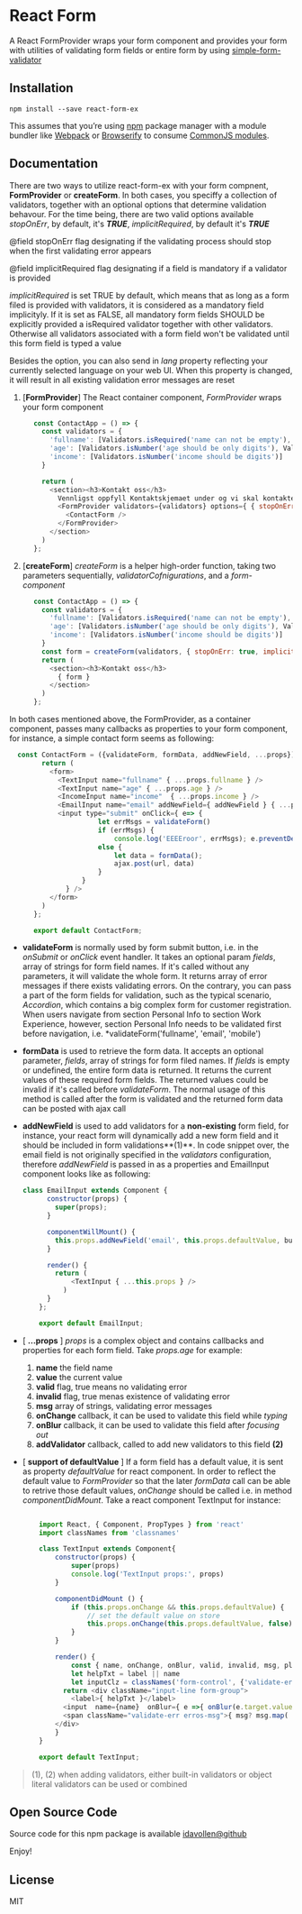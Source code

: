React Form
=========================

A React FormProvider wraps your form component and provides your form with utilities of validating form fields or entire form by using [simple-form-validator](https://www.npmjs.com/package/simple-form-validator)


## Installation



```
npm install --save react-form-ex
```

This assumes that you’re using [npm](http://npmjs.com/) package manager with a module bundler like [Webpack](http://webpack.github.io) or [Browserify](http://browserify.org/) to consume [CommonJS modules](http://webpack.github.io/docs/commonjs.html).



## Documentation
There are two ways to utilize react-form-ex with your form compnent, **FormProvider** or **createForm**. In both cases, you speciffy a collection of validators, together with an optional options that determine validation behavour. For the time being, there are two valid options available *stopOnErr*, by default, it's **_TRUE_**, *implicitRequired*, by default it's  **_TRUE_**

	
@field stopOnErr            flag designating if the validating process should stop when the first validating error appears

@field implicitRequired    flag designating if a field is mandatory if a validator is provided

_implicitRequired_ is set TRUE by default, which means that as long as a form filed is provided with validators,   it is considered as a mandatory field implicityly.   If it is set as FALSE, all mandatory form fields SHOULD be explicitly provided a isRequired   validator together with other validators. Otherwise all validators associated   with a form field won't be validated  until this form field is typed a value

Besides the option, you can also send in _lang_ property reflecting your currently selected language on your web UI. When this property is changed, it will result in all existing validation error messages are reset


1. [**FormProvider**] The React container component, *FormProvider* wraps your form component
  ```javascript
		const ContactApp = () => {
		  const validators = {
		    'fullname': [Validators.isRequired('name can not be empty'), Validators.length(3, 'name should be at least 3 letters')],
		    'age': [Validators.isNumber('age should be only digits'), Validators.range('age should be between 1 and 150', 1, 150)],
		    'income': [Validators.isNumber('income should be digits')]
		  }

		  return (
		    <section><h3>Kontakt oss</h3>
		      Vennligst oppfyll Kontaktskjemaet under og vi skal kontakte deg så snart som mulig
		      <FormProvider validators={validators} options={ { stopOnErr: true, implicitRequired: false } } >
		        <ContactForm />
		      </FormProvider>
		    </section>
		  )
		};
  ```
2. [**createForm**] *createForm* is a helper high-order function, taking two parameters sequentially, *validatorCofnigurations*, and a *form-component*

  ```javascript
		const ContactApp = () => {
		  const validators = {
		    'fullname': [Validators.isRequired('name can not be empty'), Validators.length(3, 'name should be at least 3 letters')],
		    'age': [Validators.isNumber('age should be only digits'), Validators.range('age should be between 1 and 150', 1, 150)],
		    'income': [Validators.isNumber('income should be digits')]
		  }
		  const form = createForm(validators, { stopOnErr: true, implicitRequired: false })(ContactForm);
		  return (
		    <section><h3>Kontakt oss</h3>
		      { form }
		    </section>
		  )
		};
  ```

In both cases mentioned above, the FormProvider, as a container component, passes many callbacks as properties to your form component, for instance, a simple contact form seems as following:	
  ```javascript
    const ContactForm = ({validateForm, formData, addNewField, ...props}) => {
		  return (
		    <form>
		      <TextInput name="fullname" { ...props.fullname } />
		      <TextInput name="age" { ...props.age } />
		      <IncomeInput name="income"  { ...props.income } />
		      <EmailInput name="email" addNewField={ addNewField } { ...props.email }  />
		      <input type="submit" onClick={ e=> { 
			      		let errMsgs = validateForm()
			      		if (errMsgs) { 
			      			console.log('EEEEroor', errMsgs); e.preventDefault(); }
			      		else {
			      			let data = formData();
			      			ajax.post(url, data)
			      		}
		      		}
		      	} />
		    </form>
		  )
		};

		export default ContactForm;
  ```
- **validateForm** is normally used by form submit button, i.e. in the *onSubmit* or *onClick* event handler. It takes an optional param *fields*, array of strings for form field names. If it's called without any parameters, it will validate the whole form. It returns array of error messages if there exists validating errors. On the contrary, you can pass a part of the form fields for validation, such as the typical scenario, *Accordion*, which contains a big complex form for customer registration. When users  navigate from section Personal Info to section Work Experience, however, section Personal Info needs to be validated first before navigation, i.e. *validateForm('fullname', 'email', 'mobile')

- **formData** is used to retrieve the form data. It accepts an optional parameter, *fields*, array of strings for form filed names. If *fields* is empty or undefined, the entire form data is returned. It returns the current values of these required form fields. The returned values could be invalid if it's called before *validateForm*. The normal usage of this method is called after the form is validated and the returned form data can be posted with ajax call

- **addNewField** is used to add validators for a **non-existing** form field, for instance, your react form will dynamically add a new form field and it should be included in form validations**(1)**. In code snippet over, the email field is not originally specified in the *validators* configuration, therefore *addNewField* is passed in as a properties and EmailInput component looks like as following: 
	```javascript
    class EmailInput extends Component {
		  constructor(props) {
		    super(props);
		  }

		  componentWillMount() {
		    this.props.addNewField('email', this.props.defaultValue, builtinValidators.isEmail('a valid email address should look like i.e name@example.com'), {required: true, msg: 'email should not be empty'});
		  }

		  render() {
		  	return (
			    <TextInput { ...this.props } />
			  )	
		  }		  
		};

		export default EmailInput;
  ```

- [ **...props** ] *props* is a complex object and contains callbacks and properties for each form field. Take *props.age* for example:
	1. **name** 				the field name
	2. **value** 				the current value
	3. **valid** 				flag, true means no validating error
	4. **invalid**				flag, true menas existence of validating error
	5. **msg**					array of strings, validating error messages
	6. **onChange**				callback, it can be used to validate this field while *typing*
	7. **onBlur**				callback, it can be used to validate this field after *focusing out*
	8. **addValidator** 		callback, called to add new validators to this field	**(2)**

- [ **support of defaultValue** ] If a form field has a default value, it is sent as property *defaultValue* for react component. In order to reflect the default value to *FormProvider* so that the later *formData* call can be able to retrive those default values, *onChange* should be called i.e. in method *componentDidMount*. Take a react component TextInput for instance:
	```javascript
	
		import React, { Component, PropTypes } from 'react'
		import classNames from 'classnames'

		class TextInput extends Component{
			constructor(props) {
				super(props)
				console.log('TextInput props:', props)
			}

			componentDidMount () {
				if (this.props.onChange && this.props.defaultValue) {
					// set the default value on store
					this.props.onChange(this.props.defaultValue, false)
				}
			}

			render() {
				const { name, onChange, onBlur, valid, invalid, msg, placeholder, label, type, defaultValue, enableChange } = this.props
				let helpTxt = label || name
				let inputClz = classNames('form-control', {'validate-err': invalid}, { 'validate-ok': valid })
			  return <div className="input-line form-group">
		    	<label>{ helpTxt }</label>
		      <input  name={name}  onBlur={ e =>{ onBlur(e.target.value) } } onChange={ e=>{ enableChange && onChange(e.target.value)} } className={ inputClz } placeholder={ placeholder? placeholder : '' } type={ type || 'text' } autoComplete={ type === 'password'? 'off' : 'on'} defaultValue={ defaultValue } />
		      <span className="validate-err erros-msg">{ msg? msg.map( m => <span key={ m }>{m}</span> ) : ''}</span>      
		    </div>
			}
		}

		export default TextInput;
	```


>(1), (2) when adding validators, either built-in validators or object literal validators can be used or combined


## Open Source Code

Source code for this npm package is available [idavollen@github](https://github.com/idavollen/react-form-ex)


Enjoy!

## License

MIT

